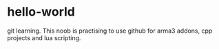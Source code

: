 # hello-world
git learning.
This noob is practising to use github for arma3 addons, cpp projects and lua scripting.
